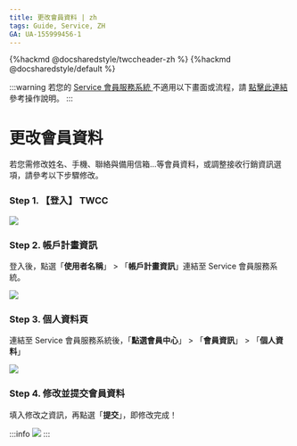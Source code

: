 ```yaml
---
title: 更改會員資料 | zh
tags: Guide, Service, ZH
GA: UA-155999456-1
---
```


{%hackmd @docsharedstyle/twccheader-zh %}
{%hackmd @docsharedstyle/default %}

:::warning
<i class="fa fa-bullhorn" aria-hidden="true"></i> 若您的 [<ins>Service 會員服務系統 <i class="fa fa-question-circle fa-question-circle-for-service" aria-hidden="true"></i></ins>](https://man.twcc.ai/@twsdocs/howto-service-access-service-zh)不適用以下畫面或流程，請 <i class="fa fa-sign-out" aria-hidden="true"></i> [<ins>點擊此連結</ins>](https://man.twcc.ai/@twsdocs/doc-mber-pjct-blng-main-zh/https%3A%2F%2Fman.twcc.ai%2F%40twsdocs%2Fguide-service-update-your-info-zh) 參考操作說明。
:::

# 更改會員資料

若您需修改姓名、手機、聯絡與備用信箱...等會員資料，或調整接收行銷資訊選項，請參考以下步驟修改。

### Step 1. 【登入】 TWCC

![](https://cos.twcc.ai/SYS-MANUAL/uploads/upload_2005786ec2b27f9501a096de69232717.png)

### Step 2. 帳戶計畫資訊

登入後，點選「**使用者名稱**」 > 「**帳戶計畫資訊**」連結至 Service 會員服務系統。

![](https://cos.twcc.ai/SYS-MANUAL/uploads/upload_1bd88a7bf3cd0d6051fec9a1a4e794ed.png)


###  Step 3. 個人資料頁

連結至 Service 會員服務系統後，「**點選會員中心**」 > 「**會員資訊**」 > 「**個人資料**」

![](https://cos.twcc.ai/SYS-MANUAL/uploads/upload_0fe74c1e0bb4203a932d42da0101264a.png)


###  Step 4. 修改並提交會員資料 

填入修改之資訊，再點選「**提交**」，即修改完成！

:::info
![](https://cos.twcc.ai/SYS-MANUAL/uploads/upload_bf2750c72eed39c11bdae945be106556.png)
:::

